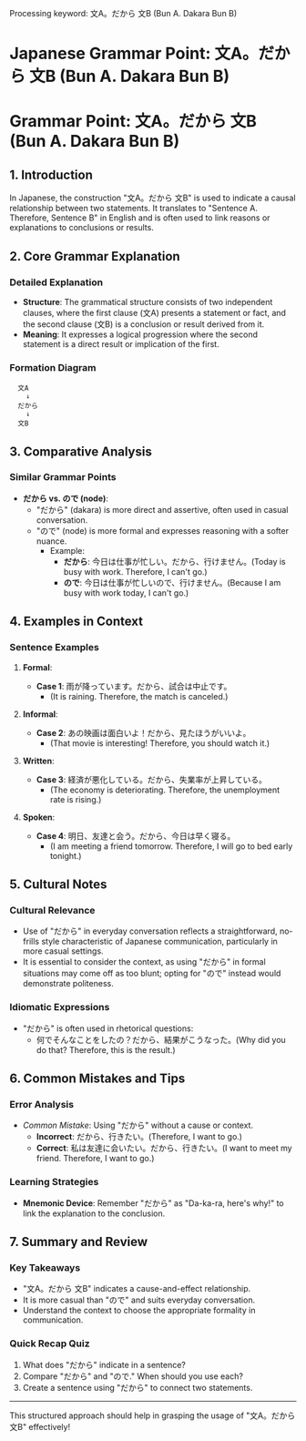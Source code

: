 Processing keyword: 文A。だから 文B (Bun A. Dakara Bun B)
# Japanese Grammar Point: 文A。だから 文B (Bun A. Dakara Bun B)
# Grammar Point: 文A。だから 文B (Bun A. Dakara Bun B)
## 1. Introduction
In Japanese, the construction "文A。だから 文B" is used to indicate a causal relationship between two statements. It translates to "Sentence A. Therefore, Sentence B" in English and is often used to link reasons or explanations to conclusions or results.
## 2. Core Grammar Explanation
### Detailed Explanation
- **Structure**: The grammatical structure consists of two independent clauses, where the first clause (文A) presents a statement or fact, and the second clause (文B) is a conclusion or result derived from it.
- **Meaning**: It expresses a logical progression where the second statement is a direct result or implication of the first.
  
### Formation Diagram
```
  文A
    ↓
  だから
    ↓
  文B
```
## 3. Comparative Analysis
### Similar Grammar Points
- **だから vs. ので (node)**: 
  - "だから" (dakara) is more direct and assertive, often used in casual conversation.
  - "ので" (node) is more formal and expresses reasoning with a softer nuance. 
    - Example: 
      - **だから**: 今日は仕事が忙しい。だから、行けません。(Today is busy with work. Therefore, I can't go.)
      - **ので**: 今日は仕事が忙しいので、行けません。(Because I am busy with work today, I can't go.)
## 4. Examples in Context
### Sentence Examples
1. **Formal**:
   - **Case 1**: 雨が降っています。だから、試合は中止です。
     - (It is raining. Therefore, the match is canceled.)
  
2. **Informal**:
   - **Case 2**: あの映画は面白いよ！だから、見たほうがいいよ。
     - (That movie is interesting! Therefore, you should watch it.)
3. **Written**:
   - **Case 3**: 経済が悪化している。だから、失業率が上昇している。
     - (The economy is deteriorating. Therefore, the unemployment rate is rising.)
4. **Spoken**:
   - **Case 4**: 明日、友達と会う。だから、今日は早く寝る。
     - (I am meeting a friend tomorrow. Therefore, I will go to bed early tonight.)
## 5. Cultural Notes 
### Cultural Relevance
- Use of "だから" in everyday conversation reflects a straightforward, no-frills style characteristic of Japanese communication, particularly in more casual settings. 
- It is essential to consider the context, as using "だから" in formal situations may come off as too blunt; opting for "ので" instead would demonstrate politeness.
### Idiomatic Expressions
- "だから" is often used in rhetorical questions:
  - 何でそんなことをしたの？だから、結果がこうなった。(Why did you do that? Therefore, this is the result.)
## 6. Common Mistakes and Tips 
### Error Analysis
- *Common Mistake*: Using "だから" without a cause or context.
  - **Incorrect**: だから、行きたい。(Therefore, I want to go.)
  - **Correct**: 私は友達に会いたい。だから、行きたい。(I want to meet my friend. Therefore, I want to go.)
### Learning Strategies
- **Mnemonic Device**: Remember "だから" as "Da-ka-ra, here's why!" to link the explanation to the conclusion.
## 7. Summary and Review
### Key Takeaways
- "文A。だから 文B" indicates a cause-and-effect relationship.
- It is more casual than "ので" and suits everyday conversation.
- Understand the context to choose the appropriate formality in communication.
### Quick Recap Quiz
1. What does "だから" indicate in a sentence?
2. Compare "だから" and "ので." When should you use each?
3. Create a sentence using "だから" to connect two statements.
---
This structured approach should help in grasping the usage of "文A。だから 文B" effectively!
